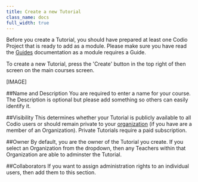 ```yaml
---
title: Create a new Tutorial
class_name: docs
full_width: true
---
```


Before you create a Tutorial, you should have prepared at least one Codio Project that is ready to add as a module. Please make sure you have read the [Guides]() documentation as a module requires a Guide.

To create a new Tutorial, press the 'Create' button in the top right of then screen on the main courses screen.

[IMAGE]

##Name and Description
You are required to enter a name for your course. The Description is optional but please add something so others can easily identify it.

##Visibility
This determines whether your Tutorial is publicly available to all Codio users or should remain private to your [organization]() (if you have are a member of an Organization). Private Tutorials require a paid subscription.

##Owner
By default, you are the owner of the Tutorial you create. If you select an Organization from the dropdown, then any Teachers within that Organization are able to adminster the Tutorial.

##Collaborators
If you want to assign administration rights to an individual users, then add them to this section.

